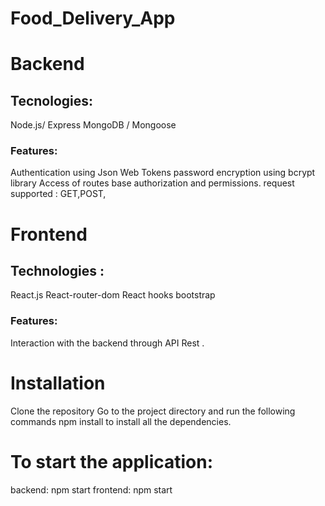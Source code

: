 # Food_Delivery_App

# Backend

## Tecnologies:
Node.js/ Express
MongoDB / Mongoose

### Features:

Authentication using Json Web Tokens
password encryption using bcrypt library
Access of routes base authorization and permissions.
request supported : GET,POST, 


# Frontend

## Technologies :
React.js
React-router-dom
React hooks
bootstrap

### Features:

Interaction with the backend through API Rest .


# Installation
Clone the repository
Go to the project directory and run the following commands
npm install to install all the dependencies.

# To start the application:

backend: npm start
frontend: npm start